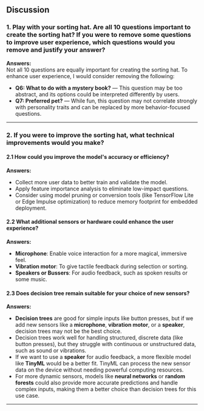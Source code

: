 ## Discussion

### 1. Play with your sorting hat. Are all 10 questions important to create the sorting hat? If you were to remove some questions to improve user experience, which questions would you remove and justify your answer?
**Answers:**  
Not all 10 questions are equally important for creating the sorting hat. To enhance user experience, I would consider removing the following:
- **Q6: What to do with a mystery book?** — This question may be too abstract, and its options could be interpreted differently by users.
- **Q7: Preferred pet?** — While fun, this question may not correlate strongly with personality traits and can be replaced by more behavior-focused questions.

---

### 2. If you were to improve the sorting hat, what technical improvements would you make?

#### 2.1 How could you improve the model's accuracy or efficiency?  
**Answers:**  
- Collect more user data to better train and validate the model.
- Apply feature importance analysis to eliminate low-impact questions.
- Consider using model pruning or conversion tools (like TensorFlow Lite or Edge Impulse optimization) to reduce memory footprint for embedded deployment.

#### 2.2 What additional sensors or hardware could enhance the user experience?  
**Answers:**  
- **Microphone**: Enable voice interaction for a more magical, immersive feel.
- **Vibration motor**: To give tactile feedback during selection or sorting.
- **Speakers or Bussers**: For audio feedback, such as spoken results or some music.

#### 2.3 Does decision tree remain suitable for your choice of new sensors?
**Answers:**
- **Decision trees** are good for simple inputs like button presses, but if we add new sensors like a **microphone**, **vibration motor**, or a **speaker**, decision trees may not be the best choice. 
- Decision trees work well for handling structured, discrete data (like button presses), but they struggle with continuous or unstructured data, such as sound or vibrations.
- If we want to use a **speaker** for audio feedback, a more flexible model like **TinyML** would be a better fit. TinyML can process the new sensor data on the device without needing powerful computing resources.
- For more dynamic sensors, models like **neural networks** or **random forests** could also provide more accurate predictions and handle complex inputs, making them a better choice than decision trees for this use case.

---
